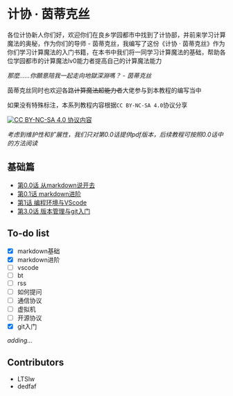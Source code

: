 # 计协 · 茵蒂克丝

各位计协新人你们好，欢迎你们在良乡学园都市中找到了计协部，并前来学习计算魔法的奥秘，作为你们的导师 - 茵蒂克丝，我编写了这份《计协 · 茵蒂克丝》作为你们学习计算魔法的入门书籍，在本书中我们将一同学习计算魔法的基础，帮助各位学园都市的计算魔法lv0能力者提高自己的计算魔法能力

*那麼……你願意陪我一起走向地獄深淵嗎？ - 茵蒂克丝*

茵蒂克丝同时也欢迎各路~~计算魔法超能力者~~大佬参与到本教程的编写当中

如果没有特殊标注，本系列教程内容根据`CC BY-NC-SA 4.0`协议分享

[![CC BY-NC-SA 4.0](https://i.creativecommons.org/l/by-nc-sa/4.0/88x31.png) 协议内容](https://creativecommons.org/licenses/by-nc-sa/4.0/)

*考虑到维护性和扩展性，我们只对第0.0话提供pdf版本，后续教程可按照0.0话中的方法阅读*

## 基础篇

- [第0.0话 从markdown说开去](基础篇/第0.0话%20从markdown说开去.md)
- [第0.1话 markdown进阶](基础篇/第0.1话%20markdown进阶.md)
- [第1话 编程环境与VScode](基础篇/第1话%20编程环境与VSCode.md)
- [第3.0话 版本管理与git入门](基础篇/第3.0话%20版本管理与git入门.md)

## To-do list

- [x] markdown基础
- [x] markdown进阶
- [ ] vscode
- [ ] bt
- [ ] rss
- [ ] 如何提问
- [ ] 通信协议
- [ ] 虚拟机
- [ ] 开源协议
- [x] git入门

*adding...*

## Contributors

- LTSlw
- dedfaf
